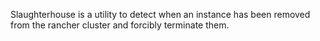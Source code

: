 Slaughterhouse is a utility to detect when an instance has been removed from the rancher cluster and forcibly terminate them.
